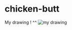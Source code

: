 # chicken-butt
My drawing ! ^^
![my drawing](<img width="1024" height="876" alt="Screenshot 2025-08-03 104229" src="https://github.com/user-attachments/assets/2c74cb7a-992b-4869-b0b2-8ebc5a205626"/>)
